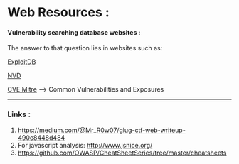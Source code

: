 # Web Resources : 

#### Vulnerability searching database websites : 

The answer to that question lies in websites such as:

[ExploitDB](https://www.exploit-db.com/)

[NVD](https://nvd.nist.gov/vuln/search)

[CVE Mitre](https://cve.mitre.org/)  --> Common Vulnerabilities and Exposures

---

### Links : 

1. https://medium.com/@Mr_R0w07/glug-ctf-web-writeup-490c8448d484
2. For javascript analysis: http://www.jsnice.org/
3. https://github.com/OWASP/CheatSheetSeries/tree/master/cheatsheets


